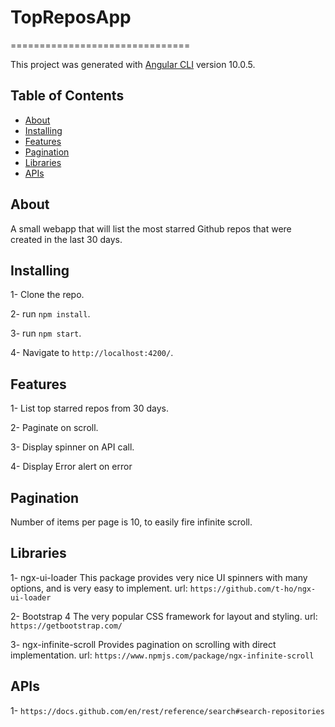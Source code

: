 

# TopReposApp
===============================

This project was generated with [Angular CLI](https://github.com/angular/angular-cli) version 10.0.5.
## Table of Contents

* [About](#about)
* [Installing](#installing)
* [Features](#features)
* [Pagination](#pagination)
* [Libraries](#libraries)
* [APIs](#api)

## About

A small webapp that will list the most starred Github repos that were created in the last 30 days.
 
## Installing

1- Clone the repo.

2- run `npm install`.

3- run `npm start`.

4- Navigate to `http://localhost:4200/`.

## Features

1- List top starred repos from 30 days.

2- Paginate on scroll.

3- Display spinner on API call.

4- Display Error alert on error

## Pagination

Number of items per page is 10, to easily fire infinite scroll.

## Libraries

1- ngx-ui-loader
This package provides very nice UI spinners with many options, and is very easy to implement.
url: `https://github.com/t-ho/ngx-ui-loader`

2- Bootstrap 4
The very popular CSS framework for layout and styling.
url: `https://getbootstrap.com/`

3- ngx-infinite-scroll
Provides pagination on scrolling with direct implementation.
url: `https://www.npmjs.com/package/ngx-infinite-scroll`

## APIs

1- `https://docs.github.com/en/rest/reference/search#search-repositories`
